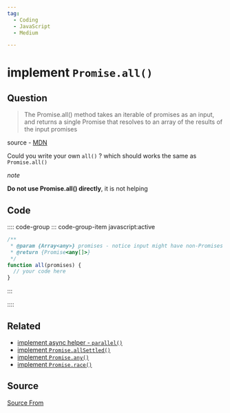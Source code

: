 ```yaml
---
tag:
  - Coding
  - JavaScript
  - Medium

---
```

  
# implement `Promise.all()`

## Question
> The Promise.all() method takes an iterable of promises as an input, and returns a single Promise that resolves to an array of the results of the input promises

source - [MDN](https://developer.mozilla.org/en-US/docs/Web/JavaScript/Reference/Global_Objects/Promise/all)

Could you write your own `all()` ? which should works the same as `Promise.all()`

_note_

**Do not use Promise.all() directly**, it is not helping

## Code
:::: code-group
::: code-group-item javascript:active
```javascript
/**
 * @param {Array<any>} promises - notice input might have non-Promises
 * @return {Promise<any[]>}
 */
function all(promises) {
  // your code here
}
```
:::
    
::::


## Related

+ [implement async helper - `parallel()`](./implement-async-helper-parallel)
+ [implement `Promise.allSettled()`](./implement-Promise-allSettled)
+ [implement `Promise.any()`](./implement-Promise-any)
+ [implement `Promise.race()`](./implement-Promise-race)
##  Source
[Source From](https://bigfrontend.dev/problem/implement-Promise-all)

  